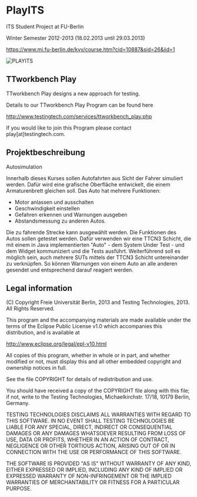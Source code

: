 PlayITS
=======

ITS Student Project at FU-Berlin 

Winter Semester 2012-2013 (18.02.2013 until 29.03.2013)

https://www.mi.fu-berlin.de/kvv/course.htm?cid=10887&sid=26&iid=1

![PLAYITS](https://github.com/TestingTechnologies/PlayITS/blob/master/Screenshot/Auswahl_006.png)

TTworkbench Play
----------------

TTworkbench Play designs a new approach for testing.


Details to our TTworkbench Play Program can be found here

http://www.testingtech.com/services/ttworkbench_play.php

If you would like to join this Program please contact play[at]testingtech.com.


Projektbeschreibung
-------------------

Autosimulation

Innerhalb dieses Kurses sollen Autofahrten aus Sicht der Fahrer simuliert werden. Dafür wird eine grafische Oberfläche entwickelt, die einem Armaturenbrett gleichen soll. 
Das Auto hat mehrere Funktionen:

- Motor anlassen und ausschalten
- Geschwindigkeit einstellen
- Gefahren erkennen und Warnungen ausgeben
- Abstandsmessung zu anderen Autos.

Die zu fahrende Strecke kann ausgewählt werden. Die Funktionen des Autos sollen getestet werden.
Dafür verwenden wir eine TTCN3 Schicht, die mit einem in Java implementierten "Auto" - dem System Under Test - und dem Widget kommuniziert und die Tests ausführt. Weiterführend soll es möglich sein, auch mehrere SUTs mittels der TTCN3 Schicht untereinander zu verknüpfen. 
So können Warnungen von einem Auto an alle anderen gesendet und entsprechend darauf reagiert werden.


Legal information
-----------------

(C) Copyright Freie Universität Berlin, 2013 and Testing Technologies, 2013. All Rights Reserved.

This program and the accompanying materials are made available under the terms of the Eclipse Public License v1.0 which accompanies this distribution, and is available at

http://www.eclipse.org/legal/epl-v10.html

All copies of this program, whether in whole or in part, and whether modified or not, must display this and all other embedded copyright and ownership notices in full.

See the file COPYRIGHT for details of redistribution and use.

You should have received a copy of the COPYRIGHT file along with this file; if not, write to the Testing Technologies, Michaelkirchstr. 17/18, 10179 Berlin, Germany.

TESTING TECHNOLOGIES DISCLAIMS ALL WARRANTIES WITH REGARD TO THIS SOFTWARE. IN NO EVENT SHALL TESTING TECHNOLOGIES BE LIABLE FOR ANY SPECIAL, DIRECT, INDIRECT OR CONSEQUENTIAL DAMAGES OR ANY DAMAGES WHATSOEVER RESULTING FROM LOSS OF USE, DATA OR PROFITS, WHETHER IN AN ACTION OF CONTRACT, NEGLIGENCE OR OTHER TORTIOUS ACTION, ARISING OUT OF OR IN CONNECTION WITH THE USE OR PERFORMANCE OF THIS SOFTWARE.

THE SOFTWARE IS PROVIDED "AS IS" WITHOUT WARRANTY OF ANY KIND, EITHER EXPRESSED OR IMPLIED, INCLUDING ANY KIND OF IMPLIED OR EXPRESSED WARRANTY OF NON-INFRINGEMENT OR THE IMPLIED WARRANTIES OF MERCHANTABILITY OR FITNESS FOR A PARTICULAR PURPOSE.
